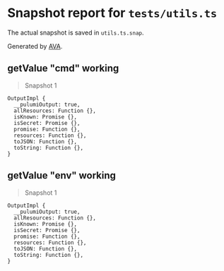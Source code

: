 # Snapshot report for `tests/utils.ts`

The actual snapshot is saved in `utils.ts.snap`.

Generated by [AVA](https://avajs.dev).

## getValue "cmd" working

> Snapshot 1

```
OutputImpl {
  __pulumiOutput: true,
  allResources: Function {},
  isKnown: Promise {},
  isSecret: Promise {},
  promise: Function {},
  resources: Function {},
  toJSON: Function {},
  toString: Function {},
}
```

## getValue "env" working

> Snapshot 1

```
OutputImpl {
  __pulumiOutput: true,
  allResources: Function {},
  isKnown: Promise {},
  isSecret: Promise {},
  promise: Function {},
  resources: Function {},
  toJSON: Function {},
  toString: Function {},
}
```

